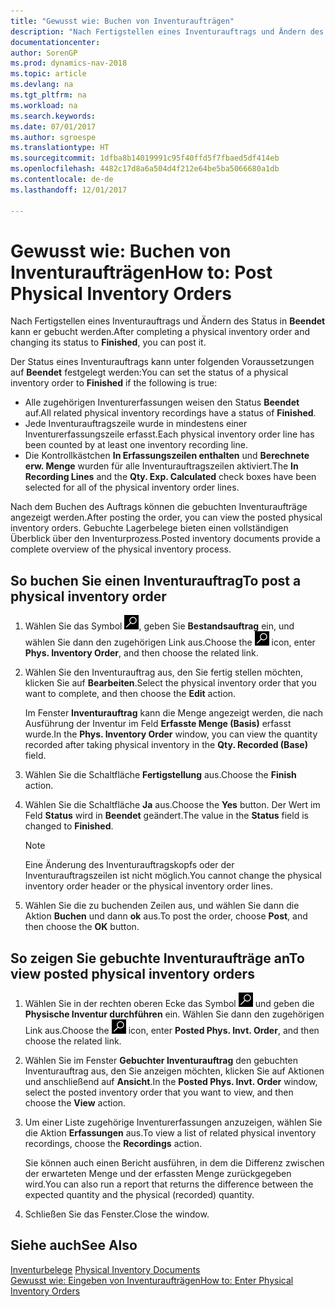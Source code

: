 ```yaml
---
title: "Gewusst wie: Buchen von Inventuraufträgen"
description: "Nach Fertigstellen eines Inventurauftrags und Ändern des Status in **Beendet** kann er gebucht werden."
documentationcenter: 
author: SorenGP
ms.prod: dynamics-nav-2018
ms.topic: article
ms.devlang: na
ms.tgt_pltfrm: na
ms.workload: na
ms.search.keywords: 
ms.date: 07/01/2017
ms.author: sgroespe
ms.translationtype: HT
ms.sourcegitcommit: 1dfba8b14019991c95f40ffd5f7fbaed5df414eb
ms.openlocfilehash: 4482c17d8a6a504d4f212e64be5ba5066680a1db
ms.contentlocale: de-de
ms.lasthandoff: 12/01/2017

---
```

# <a name="how-to-post-physical-inventory-orders"></a><span data-ttu-id="e3d1b-103">Gewusst wie: Buchen von Inventuraufträgen</span><span class="sxs-lookup"><span data-stu-id="e3d1b-103">How to: Post Physical Inventory Orders</span></span>
<span data-ttu-id="e3d1b-104">Nach Fertigstellen eines Inventurauftrags und Ändern des Status in **Beendet** kann er gebucht werden.</span><span class="sxs-lookup"><span data-stu-id="e3d1b-104">After completing a physical inventory order and changing its status to **Finished**, you can post it.</span></span>  

<span data-ttu-id="e3d1b-105">Der Status eines Inventurauftrags kann unter folgenden Voraussetzungen auf **Beendet** festgelegt werden:</span><span class="sxs-lookup"><span data-stu-id="e3d1b-105">You can set the status of a physical inventory order to **Finished** if the following is true:</span></span>  

- <span data-ttu-id="e3d1b-106">Alle zugehörigen Inventurerfassungen weisen den Status **Beendet** auf.</span><span class="sxs-lookup"><span data-stu-id="e3d1b-106">All related physical inventory recordings have a status of **Finished**.</span></span>  
- <span data-ttu-id="e3d1b-107">Jede Inventurauftragszeile wurde in mindestens einer Inventurerfassungszeile erfasst.</span><span class="sxs-lookup"><span data-stu-id="e3d1b-107">Each physical inventory order line has been counted by at least one inventory recording line.</span></span>  
- <span data-ttu-id="e3d1b-108">Die Kontrollkästchen **In Erfassungszeilen enthalten** und **Berechnete erw. Menge** wurden für alle Inventurauftragszeilen aktiviert.</span><span class="sxs-lookup"><span data-stu-id="e3d1b-108">The **In Recording Lines** and the **Qty. Exp. Calculated** check boxes have been selected for all of the physical inventory order lines.</span></span>  

<span data-ttu-id="e3d1b-109">Nach dem Buchen des Auftrags können die gebuchten Inventuraufträge angezeigt werden.</span><span class="sxs-lookup"><span data-stu-id="e3d1b-109">After posting the order, you can view the posted physical inventory orders.</span></span> <span data-ttu-id="e3d1b-110">Gebuchte Lagerbelege bieten einen vollständigen Überblick über den Inventurprozess.</span><span class="sxs-lookup"><span data-stu-id="e3d1b-110">Posted inventory documents provide a complete overview of the physical inventory process.</span></span>  

## <a name="to-post-a-physical-inventory-order"></a><span data-ttu-id="e3d1b-111">So buchen Sie einen Inventurauftrag</span><span class="sxs-lookup"><span data-stu-id="e3d1b-111">To post a physical inventory order</span></span>  

1.  <span data-ttu-id="e3d1b-112">Wählen Sie das Symbol ![Nach Seite oder Bericht suchen](../../media/ui-search/search_small.png "Symbol „Nach Seite oder Bericht suchen”"), geben Sie **Bestandsauftrag** ein, und wählen Sie dann den zugehörigen Link aus.</span><span class="sxs-lookup"><span data-stu-id="e3d1b-112">Choose the ![Search for Page or Report](../../media/ui-search/search_small.png "Search for Page or Report icon") icon, enter **Phys. Inventory Order**, and then choose the related link.</span></span>  
2.  <span data-ttu-id="e3d1b-113">Wählen Sie den Inventurauftrag aus, den Sie fertig stellen möchten, klicken Sie auf **Bearbeiten**.</span><span class="sxs-lookup"><span data-stu-id="e3d1b-113">Select the physical inventory order that you want to complete, and then choose the **Edit** action.</span></span>  

    <span data-ttu-id="e3d1b-114">Im Fenster **Inventurauftrag** kann die Menge angezeigt werden, die nach Ausführung der Inventur im Feld **Erfasste Menge (Basis)** erfasst wurde.</span><span class="sxs-lookup"><span data-stu-id="e3d1b-114">In the **Phys. Inventory Order** window, you can view the quantity recorded after taking physical inventory in the **Qty. Recorded (Base)** field.</span></span>  

3.  <span data-ttu-id="e3d1b-115">Wählen Sie die Schaltfläche **Fertigstellung** aus.</span><span class="sxs-lookup"><span data-stu-id="e3d1b-115">Choose the **Finish** action.</span></span>  
4.  <span data-ttu-id="e3d1b-116">Wählen Sie die Schaltfläche **Ja** aus.</span><span class="sxs-lookup"><span data-stu-id="e3d1b-116">Choose the **Yes** button.</span></span> <span data-ttu-id="e3d1b-117">Der Wert im Feld **Status** wird in **Beendet** geändert.</span><span class="sxs-lookup"><span data-stu-id="e3d1b-117">The value in the **Status** field is changed to **Finished**.</span></span>  

    > [!NOTE]  
    >  <span data-ttu-id="e3d1b-118">Eine Änderung des Inventurauftragskopfs oder der Inventurauftragszeilen ist nicht möglich.</span><span class="sxs-lookup"><span data-stu-id="e3d1b-118">You cannot change the physical inventory order header or the physical inventory order lines.</span></span>  

5.  <span data-ttu-id="e3d1b-119">Wählen Sie die zu buchenden Zeilen aus, und wählen Sie dann die Aktion **Buchen** und dann **ok** aus.</span><span class="sxs-lookup"><span data-stu-id="e3d1b-119">To post the order, choose **Post**, and then choose the **OK** button.</span></span>  

## <a name="to-view-posted-physical-inventory-orders"></a><span data-ttu-id="e3d1b-120">So zeigen Sie gebuchte Inventuraufträge an</span><span class="sxs-lookup"><span data-stu-id="e3d1b-120">To view posted physical inventory orders</span></span>  

1.  <span data-ttu-id="e3d1b-121">Wählen Sie in der rechten oberen Ecke das Symbol ![Nach Seite oder Bericht suchen](../../media/ui-search/search_small.png "Nach Seite oder Bericht suchen") und geben die **Physische Inventur durchführen** ein. Wählen Sie dann den zugehörigen Link aus.</span><span class="sxs-lookup"><span data-stu-id="e3d1b-121">Choose the ![Search for Page or Report](../../media/ui-search/search_small.png "Search for Page or Report icon") icon, enter **Posted Phys. Invt. Order**, and then choose the related link.</span></span>  
2.  <span data-ttu-id="e3d1b-122">Wählen Sie im Fenster **Gebuchter Inventurauftrag** den gebuchten Inventurauftrag aus, den Sie anzeigen möchten, klicken Sie auf Aktionen und anschließend auf **Ansicht**.</span><span class="sxs-lookup"><span data-stu-id="e3d1b-122">In the **Posted Phys. Invt. Order** window, select the posted inventory order that you want to view, and then choose the **View** action.</span></span>  
3.  <span data-ttu-id="e3d1b-123">Um einer Liste zugehörige Inventurerfassungen anzuzeigen, wählen Sie die Aktion **Erfassungen** aus.</span><span class="sxs-lookup"><span data-stu-id="e3d1b-123">To view a list of related physical inventory recordings, choose the **Recordings** action.</span></span>  

    <span data-ttu-id="e3d1b-124">Sie können auch einen Bericht ausführen, in dem die Differenz zwischen der erwarteten Menge und der erfassten Menge zurückgegeben wird.</span><span class="sxs-lookup"><span data-stu-id="e3d1b-124">You can also run a report that returns the difference between the expected quantity and the physical (recorded) quantity.</span></span>  

4.  <span data-ttu-id="e3d1b-125">Schließen Sie das Fenster.</span><span class="sxs-lookup"><span data-stu-id="e3d1b-125">Close the window.</span></span>  

## <a name="see-also"></a><span data-ttu-id="e3d1b-126">Siehe auch</span><span class="sxs-lookup"><span data-stu-id="e3d1b-126">See Also</span></span>  
 <span data-ttu-id="e3d1b-127">[Inventurbelege](physical-inventory-documents.md) </span><span class="sxs-lookup"><span data-stu-id="e3d1b-127">[Physical Inventory Documents](physical-inventory-documents.md) </span></span>  
 [<span data-ttu-id="e3d1b-128">Gewusst wie: Eingeben von Inventuraufträgen</span><span class="sxs-lookup"><span data-stu-id="e3d1b-128">How to: Enter Physical Inventory Orders</span></span>](how-to-enter-physical-inventory-orders.md)


